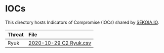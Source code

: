 # IOCs

This directory hosts Indicators of Compromise (IOCs) shared by [SEKOIA.IO](https://sekoia.io).

| Threat  | File  |
| :--- | :--- | 
| Ryuk | [2020-10-29 C2 Ryuk.csv](https://github.com/SEKOIA-IO/Community/blob/main/IOCs/2020-10-29%20C2%20Ryuk.csv) |
